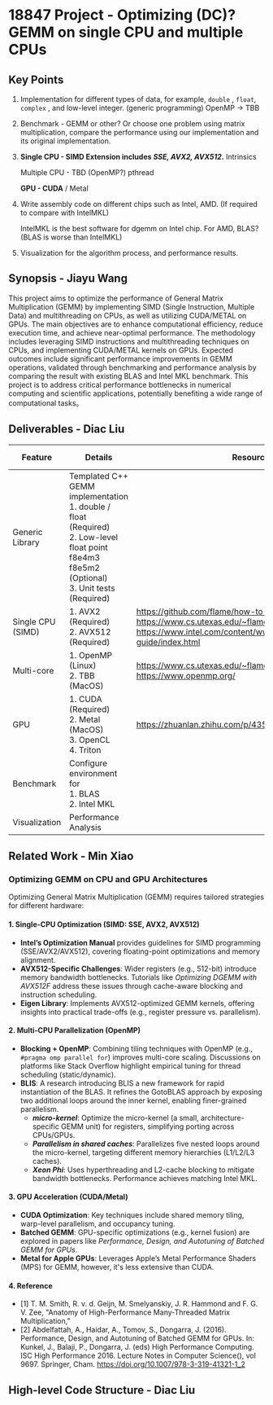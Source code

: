 # 18847 Project - Optimizing (DC)? GEMM on single CPU and multiple CPUs

## Key Points

1. Implementation for different types of data, for example, `double` , `float`, `complex` , and low-level integer. (generic programming) OpenMP -> TBB

2. Benchmark - GEMM or other? Or choose one problem using matrix multiplication, compare the performance using our implementation and its original implementation. 

3. **Single CPU - SIMD Extension includes *SSE, AVX2, AVX512*.** Intrinsics 

   Multiple CPU - TBD (OpenMP?) pthread

   **GPU - CUDA** / Metal 

4. Write assembly code on different chips such as Intel, AMD. (If required to compare with IntelMKL) 

   IntelMKL is the best software for dgemm on Intel chip. For AMD, BLAS? (BLAS is worse than IntelMKL) 

5. Visualization for the algorithm process, and performance results.

 ## Synopsis - Jiayu Wang

This project aims to optimize the performance of General Matrix Multiplication (GEMM) by implementing SIMD (Single Instruction, Multiple Data) and multithreading on CPUs, as well as utilizing CUDA/METAL on GPUs. The main objectives are to enhance computational efficiency, reduce execution time, and achieve near-optimal performance. The methodology includes leveraging SIMD instructions and multithreading techniques on CPUs, and implementing CUDA/METAL kernels on GPUs. Expected outcomes include significant performance improvements in GEMM operations, validated through benchmarking and performance analysis by comparing the result with existing BLAS and Intel MKL benchmark. This project is to address critical performance bottlenecks in numerical computing and scientific applications, potentially benefiting a wide range of computational tasks。

## Deliverables - Diac Liu

| Feature           | Details                                                      | Resources                                                    | Estimated Time | Assignee |
| ----------------- | ------------------------------------------------------------ | ------------------------------------------------------------ | -------------- | -------- |
| Generic Library   | Templated C++ GEMM implementation<br />1. double / float (Required)<br />2. Low-level float point f8e4m3 f8e5m2 (Optional)<br />3. Unit tests (Required) |                                                              | 4 hours        |          |
| Single CPU (SIMD) | 1. AVX2 (Required)<br />2. AVX512 (Required)                 | https://github.com/flame/how-to-optimize-gemm<br />https://www.cs.utexas.edu/~flame/pubs/GotoTOMS_final.pdf<br />https://www.intel.com/content/www/us/en/docs/intrinsics-guide/index.html | -              |          |
| Multi-core        | 1. OpenMP (Linux) <br />2. TBB (MacOS)                       | https://www.cs.utexas.edu/~flame/pubs/blis3_ipdps14.pdf<br />https://www.openmp.org/ | -              |          |
| GPU               | 1. CUDA (Required)<br />2. Metal (MacOS)<br />3. OpenCL<br />4. Triton | https://zhuanlan.zhihu.com/p/435908830                       | -              |          |
| Benchmark         | Configure environment for <br />1. BLAS<br />2. Intel MKL    |                                                              | 2 hours        |          |
| Visualization     | Performance Analysis                                         |                                                              | 2 hours        |          |

## Related Work - Min Xiao

### **Optimizing GEMM on CPU and GPU Architectures**

Optimizing General Matrix Multiplication (GEMM) requires tailored strategies for different hardware:

#### **1. Single-CPU Optimization (SIMD: SSE, AVX2, AVX512)**
- **Intel’s Optimization Manual** provides guidelines for SIMD programming (SSE/AVX2/AVX512), covering floating-point optimizations and memory alignment.
- **AVX512-Specific Challenges**: Wider registers (e.g., 512-bit) introduce memory bandwidth bottlenecks. Tutorials like *Optimizing DGEMM with AVX512F* address these issues through cache-aware blocking and instruction scheduling.
- **Eigen Library**: Implements AVX512-optimized GEMM kernels, offering insights into practical trade-offs (e.g., register pressure vs. parallelism).

#### **2. Multi-CPU Parallelization (OpenMP)**
- **Blocking + OpenMP**: Combining tiling techniques with OpenMP (e.g., `#pragma omp parallel for`) improves multi-core scaling. Discussions on platforms like Stack Overflow highlight empirical tuning for thread scheduling (static/dynamic).
- **BLIS**: A research introducing BLIS a new framework for rapid instantiation of the BLAS. It refines the GotoBLAS approach by exposing two additional loops around the inner kernel, enabling finer-grained parallelism.
  - ***micro-kernel***: Optimize the micro-kernel (a small, architecture-specific GEMM unit) for registers, simplifying porting across CPUs/GPUs.
  - ***Parallelism in shared caches***: Parallelizes five nested loops around the micro-kernel, targeting different memory hierarchies (L1/L2/L3 caches). 
  - ***Xeon Phi***: Uses hyperthreading and L2-cache blocking to mitigate bandwidth bottlenecks. Performance achieves matching Intel MKL.

#### **3. GPU Acceleration (CUDA/Metal)**
- **CUDA Optimization**: Key techniques include shared memory tiling, warp-level parallelism, and occupancy tuning.
- **Batched GEMM**: GPU-specific optimizations (e.g., kernel fusion) are explored in papers like *Performance, Design, and Autotuning of Batched GEMM for GPUs*.
- **Metal for Apple GPUs**: Leverages Apple’s Metal Performance Shaders (MPS) for GEMM, however, it's less extensive than CUDA.

#### **4. Reference**
- [1] T. M. Smith, R. v. d. Geijn, M. Smelyanskiy, J. R. Hammond and F. G. V. Zee, "Anatomy of High-Performance Many-Threaded Matrix Multiplication," 
- [2] Abdelfattah, A., Haidar, A., Tomov, S., Dongarra, J. (2016). Performance, Design, and Autotuning of Batched GEMM for GPUs. In: Kunkel, J., Balaji, P., Dongarra, J. (eds) High Performance Computing. ISC High Performance 2016. Lecture Notes in Computer Science(), vol 9697. Springer, Cham. https://doi.org/10.1007/978-3-319-41321-1_2


## High-level Code Structure - Diac Liu

